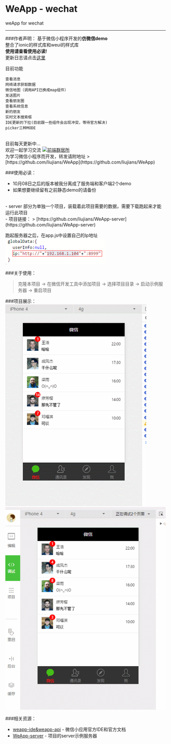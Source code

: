 # WeApp - wechat
weApp for wechat
<hr/>


###作者声明：
基于微信小程序开发的**仿微信demo**
<br/>
整合了ionic的样式库和weui的样式库
<br/>
**使用请查看使用必读!**
<br/>
更新日志请点击[这里](./update.md)

目前功能

    查看消息
	网络请求获取数据
    微信地图（调用API已换成map组件）
    发送图片
    查看朋友圈
    查看系统信息
    新的朋友
	实时文本搜索框
	IDE更新的下拉(目前跟一些组件会出现冲突，等待官方解决)
	picker三种MODE

<br/>
目前每天更新中...
<br/>
欢迎一起学习交流
<a target="_blank" href="http://shang.qq.com/wpa/qunwpa?idkey=9bcf9f7be59b471456c1feec466dab4d54da7ab35c834b8e821ec17177fb33b3"><img border="0" src="http://pub.idqqimg.com/wpa/images/group.png" alt="前端群居所" title="前端群居所"></a>

<br/>
为学习微信小程序而开发，转发请附地址
> [https://github.com/liujians/WeApp](https://github.com/liujians/WeApp)


###使用必读：
- 10月08日之后的版本被我分离成了服务端和客户端2个demo
- 如果想要继续留有之前静态demo的请备份
<br/>
- server 部分为单独一个项目，装载着此项目需要的数据，需要下载跑起来才能运行此项目
<br/>
- 项目链接：
> [https://github.com/liujians/WeApp-server](https://github.com/liujians/WeApp-server)

跑起服务器之后，在app.js中设置自己的Ip地址
<br/>
![image](./ipconfig.png)

###关于使用：
> 克隆本项目 -> 在微信开发工具中添加项目 -> 选择项目目录 -> 启动示例服务器 -> 重启项目


###项目展示：
![image](./GIF.gif)
![image](./GIF_2.gif)


###相关资源：
- [weapp-ide&weapp-api](https://mp.weixin.qq.com/wiki?t=resource/res_main&id=mp1474632113_xQVCl&token=&lang=zh_CN) - 微信小应用官方IDE和官方文档
- [WeApp-server](https://github.com/liujians/WeApp-server) - 项目的server示例服务器

